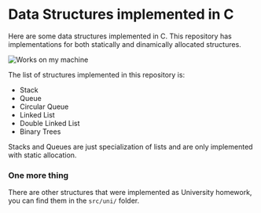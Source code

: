 # Data Structures implemented in C

Here are some data structures implemented in C. This repository has
implementations for both statically and dinamically allocated structures.

![Works on my machine](https://cdn.rawgit.com/nikku/works-on-my-machine/v0.2.0/badge.svg)

The list of structures implemented in this repository is:

* Stack
* Queue
* Circular Queue
* Linked List
* Double Linked List
* Binary Trees

Stacks and Queues are just specialization of lists and are only implemented
with static allocation.

###  One more thing

There are other structures that were implemented as University 
homework, you can find them in the `src/uni/` folder.
